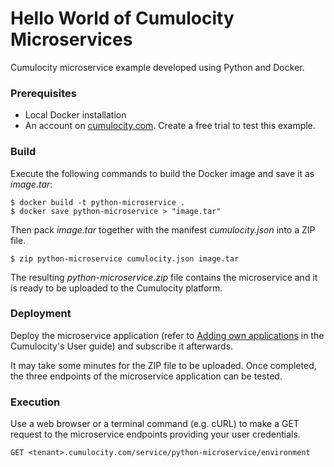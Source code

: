 # Hello World of Cumulocity Microservices

Cumulocity microservice example developed using Python and Docker.

### Prerequisites

-   Local Docker installation
-   An account on [cumulocity.com](https://cumulocity.com). Create a free trial to test this example.

### Build

Execute the following commands to build the Docker image and save it as *image.tar*:

```shell
$ docker build -t python-microservice .
$ docker save python-microservice > "image.tar"
```

Then pack *image.tar* together with the manifest *cumulocity.json* into a ZIP file.

```shell
$ zip python-microservice cumulocity.json image.tar
```

The resulting *python-microservice.zip* file contains the microservice and it is ready to be uploaded to the Cumulocity platform.

### Deployment

Deploy the microservice application (refer to [Adding own applications](https://cumulocity.com/guides/users-guide/administration/#a-name-adding-applications-a-adding-own-applications) in the Cumulocity's User guide) and subscribe it afterwards.

It may take some minutes for the ZIP file to be uploaded. Once completed, the three endpoints of the microservice application can be tested.

### Execution

Use a web browser or a terminal command (e.g. cURL) to make a GET request to the microservice endpoints providing your user credentials.

```http
GET <tenant>.cumulocity.com/service/python-microservice/environment
```
